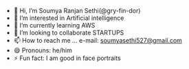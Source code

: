 - 👋 Hi, I’m Soumya Ranjan Sethi(@gry-fin-dor) 
- 👀 I’m interested in Artificial intelligence
- 🌱 I’m currently learning AWS
- 💞️ I’m looking to collaborate STARTUPS
- 📫 How to reach me ... e-mail: soumyasethi527@gmail.com
- 😄 Pronouns: he/him
- ⚡ Fun fact: I am good in face portraits 

<!---
gry-fin-dor/gry-fin-dor is a ✨ special ✨ repository because its `README.md` (this file) appears on your GitHub profile.
You can click the Preview link to take a look at your changes.
--->
